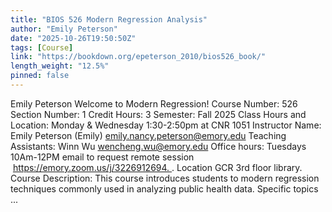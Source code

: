 ```yaml
---
title: "BIOS 526 Modern Regression Analysis"
author: "Emily Peterson"
date: "2025-10-26T19:50:50Z"
tags: [Course]
link: "https://bookdown.org/epeterson_2010/bios526_book/"
length_weight: "12.5%"
pinned: false
---
```


Emily Peterson Welcome to Modern Regression! Course Number: 526 Section Number: 1 Credit Hours: 3 Semester: Fall 2025 Class Hours and Location: Monday & Wednesday 1:30-2:50pm at CNR 1051 Instructor Name: Emily Peterson (Emily) emily.nancy.peterson@emory.edu Teaching Assistants: Winn Wu wencheng.wu@emory.edu Office hours: Tuesdays 10Am-12PM email to request remote session  https://emory.zoom.us/j/3226912694. . Location GCR 3rd floor library. Course Description: This course introduces students to modern regression techniques commonly used in analyzing public health data. Specific topics ...
